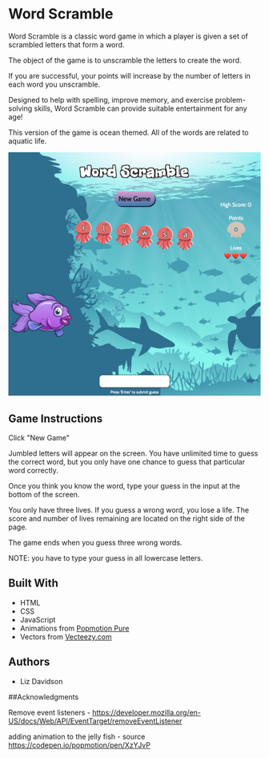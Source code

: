# Word Scramble

Word Scramble is a classic word game in which a player is given a set of scrambled letters that form a word. 

The object of the game is to unscramble the letters to create the word. 

If you are successful, your points will increase by the number of letters in each word you unscramble.

Designed to help with spelling, improve memory, and exercise problem-solving skills, Word Scramble can provide suitable entertainment for any age!

This version of the game is ocean themed. All of the words are related to aquatic life.

<img src="vectors/gameScreenGrab.png">

## Game Instructions

Click "New Game"

Jumbled letters will appear on the screen. You have unlimited time to guess the correct word, but you only have one chance to guess that particular word correctly. 

Once you think you know the word, type your guess in the input at the bottom of the screen.

You only have three lives. If you guess a wrong word, you lose a life. The score and number of lives remaining are located on the right side of the page.

The game ends when you guess three wrong words.

NOTE: you have to type your guess in all lowercase letters.

## Built With

* HTML
* CSS
* JavaScript
* Animations from <a href="https://popmotion.io/pure/">Popmotion Pure</a>
* Vectors from <a href="https://www.vecteezy.com/">Vecteezy.com</a>

## Authors

* Liz Davidson

##Acknowledgments

Remove event listeners - https://developer.mozilla.org/en-US/docs/Web/API/EventTarget/removeEventListener

adding animation to the jelly fish - source https://codepen.io/popmotion/pen/XzYJvP
